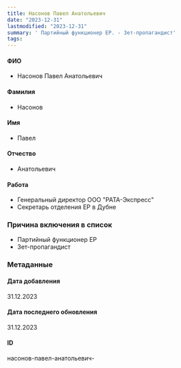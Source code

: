 ```yaml
---
title: Насонов Павел Анатольевич
date: "2023-12-31"
lastmodified: "2023-12-31"
summary: ' Партийный функционер ЕР. - Зет-пропагандист'
tags: 
---
```

<!--# pp2-->
<!--## Фигурант-->
<!--### Личные данные-->
#### ФИО
- Насонов Павел Анатольевич
#### Фамилия
- Насонов
#### Имя
- Павел
#### Отчество
- Анатольевич
#### Работа
- Генеральный директор ООО "РАТА-Экспресс"
- Секретарь отделения ЕР в Дубне
### Причина включения в список
- Партийный функционер ЕР
- Зет-пропагандист
### Метаданные
#### Дата добавления
31.12.2023
#### Дата последнего обновления
31.12.2023
#### ID
насонов-павел-анатольевич-
<!--## END;-->
